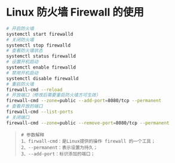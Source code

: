# Linux 防火墙 Firewall 的使用

```bash
# 开启防火墙
systemctl start firewalld
# 关闭防火墙
systemctl stop firewalld
# 查看防火墙状态
systemctl status firewalld
# 设置开机启动
systemctl enable firewalld
# 禁用开机启动
systemctl disable firewalld
# 重启防火墙
firewall-cmd --reload
# 开放端口（修改后需要重启防火墙方可生效）
firewall-cmd --zone=public --add-port=8080/tcp --permanent
# 查看开放的端口
firewall-cmd --list-ports
# 关闭端口
firewall-cmd --zone=public --remove-port=8080/tcp --permanent
```

>```
># 参数解释
>1、firwall-cmd：是Linux提供的操作 firewall 的一个工具；
>2、--permanent：表示设置为持久；
>3、--add-port：标识添加的端口；
>```

